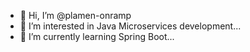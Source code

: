 - 👋 Hi, I’m @plamen-onramp
- 👀 I’m interested in Java Microservices development...
- 🌱 I’m currently learning Spring Boot...


<!---
plamen-onramp/plamen-onramp is a ✨ special ✨ repository because its `README.md` (this file) appears on your GitHub profile.
You can click the Preview link to take a look at your changes.
--->
